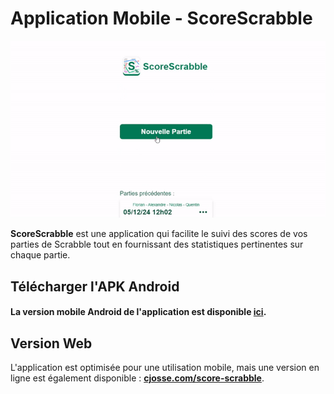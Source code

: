 # Application Mobile - ScoreScrabble

![ScoreScrabble](./src/assets/score-scrabble.gif)

**ScoreScrabble** est une application qui facilite le suivi des scores de vos parties de Scrabble tout en fournissant des statistiques pertinentes sur chaque partie.

## Télécharger l'APK Android

#### La version mobile Android de l'application est disponible **[ici](./apk/DicoScrabble.apk)**.

## Version Web

L'application est optimisée pour une utilisation mobile, mais une version en ligne est également disponible : **[cjosse.com/score-scrabble](https://cjosse.com/score-scrabble)**.
